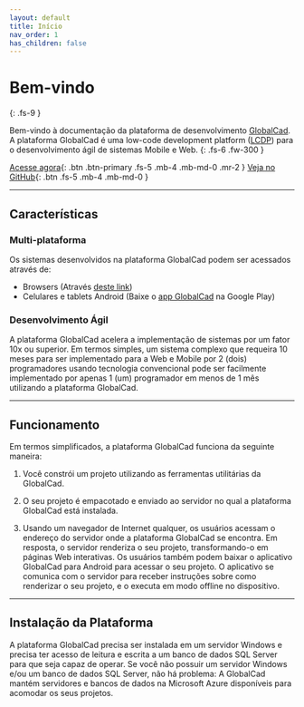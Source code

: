 ```yaml
---
layout: default
title: Início
nav_order: 1
has_children: false
---
```

# Bem-vindo
{: .fs-9 }

Bem-vindo à documentação da plataforma de desenvolvimento [GlobalCad](https://www.globalcad.com.br). A plataforma GlobalCad é uma low-code development platform ([LCDP](https://en.wikipedia.org/wiki/Low-code_development_platform)) para o desenvolvimento ágil de sistemas Mobile e Web. 
{: .fs-6 .fw-300 }

[Acesse agora](https://app.globalcad.com.br){: .btn .btn-primary .fs-5 .mb-4 .mb-md-0 .mr-2 } [Veja no GitHub](https://github.com/francisco-macedo/GlobalCad-Contract-Provider.git){: .btn .fs-5 .mb-4 .mb-md-0 }

---

## Características

### Multi-plataforma

Os sistemas desenvolvidos na plataforma GlobalCad podem ser acessados através de:

- Browsers (Através [deste link](https://app.globalcad.com.br))
- Celulares e tablets Android (Baixe o [app GlobalCad](https://play.google.com/store/apps/details?id=globalcad.services) na Google Play)

### Desenvolvimento Ágil

A plataforma GlobalCad acelera a implementação de sistemas por um fator 10x ou superior. Em termos simples, um sistema complexo que requeira 10 meses para ser implementado para a Web e Mobile por 2 (dois) programadores usando tecnologia convencional pode ser facilmente implementado por apenas 1 (um) programador em menos de 1 mês utilizando a plataforma GlobalCad.

---

## Funcionamento

Em termos simplificados, a plataforma GlobalCad funciona da seguinte maneira:

1. Você constrói um projeto utilizando as ferramentas utilitárias da GlobalCad.

2. O seu projeto é empacotado e enviado ao servidor no qual a plataforma GlobalCad está instalada.

3. Usando um navegador de Internet qualquer, os usuários acessam o endereço do servidor onde a plataforma GlobalCad se encontra. Em resposta, o servidor renderiza o seu projeto, transformando-o em páginas Web interativas. Os usuários também podem baixar o aplicativo GlobalCad para Android para acessar o seu projeto. O aplicativo se comunica com o servidor para receber instruções sobre como renderizar o seu projeto, e o executa em modo offline no dispositivo.

---

## Instalação da Plataforma

A plataforma GlobalCad precisa ser instalada em um servidor Windows e precisa ter acesso de leitura e escrita a um banco de dados SQL Server para que seja capaz de operar. Se você não possuir um servidor Windows e/ou um banco de dados SQL Server, não há problema: A GlobalCad mantém servidores e bancos de dados na Microsoft Azure disponíveis para acomodar os seus projetos.
